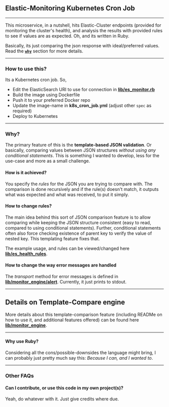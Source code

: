 ## Elastic-Monitoring Kubernetes Cron Job

---

This microservice, in a nutshell, hits Elastic-Cluster endpoints (provided for monitoring the cluster's health), and analysis the results with provided rules to see if values are as expected. Oh, and its written in Ruby.

Basically, its just comparing the json response with ideal/preferred values. Read the [**`why`**][1] section for more details.

---

### How to use this?

Its a Kubernetes cron job. So,

* Edit the ElasticSearch URI to use for connection in [**lib/es_monitor.rb**][2]
* Build the image using Dockerfile
* Push it to your preferred Docker repo
* Update the image-name in **k8s_cron_job.yml** (adjust other `spec` as required)
* Deploy to Kubernetes

---

### Why?

The primary feature of this is the **template-based JSON validation**. Or basically, comparing values between JSON structures *without using any conditional statements*. This is something I wanted to develop, less for the use-case and more as a small challenge.

#### How is it achieved?

You specify the *rules* for the JSON you are trying to compare with. The comparison is done recursively and if the rule(s) doesn't match, it outputs what was expected and what was received, to put it simply.

#### How to change rules?

The main idea behind this sort of JSON comparison feature is to allow comparing while keeping the JSON structure consistent (easy to read, compared to using conditional statements). Further, conditional statements often also force checking existence of parent key to verify the value of nested key. This templating feature fixes that.

The example usage, and rules can be viewed/changed here [**lib/es_health_rules**][3].

#### How to change the way error messages are handled

The *transport* method for error messages is defined in [**lib/monitor_engine/alert**][4]. Currently, it just prints to stdout.

---

## Details on Template-Compare engine

More details about this template-comparison feature (including READMe on how to use it, and additional features offered) can be found here [**lib/monitor_engine**][5].

---

#### Why use Ruby?

Considering all the cons/possible-downsides the language might bring, I can probably just pretty much say this: *Because I can, and I wanted to*.

---

### Other FAQs

#### Can I contribute, or use this code in my own project(s)?

Yeah, do whatever with it. Just give credits where due.

  [1]: https://github.com/Jaskaranbir/ElasticSearch_Monitor_K8s_Cron#why
  [2]: https://github.com/Jaskaranbir/ElasticSearch_Monitor_K8s_Cron/blob/master/lib/es_monitor.rb#L12
  [3]: https://github.com/Jaskaranbir/ElasticSearch_Monitor_K8s_Cron/tree/master/lib/es_health_rules
  [4]: https://github.com/Jaskaranbir/ElasticSearch_Monitor_K8s_Cron/blob/master/lib/monitor_engine/alert.rb
  [5]: https://github.com/Jaskaranbir/ElasticSearch_Monitor_K8s_Cron/tree/master/lib/monitor_engine
